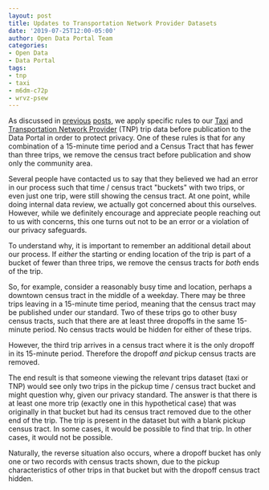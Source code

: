 ```yaml
---
layout: post
title: Updates to Transportation Network Provider Datasets
date: '2019-07-25T12:00-05:00'
author: Open Data Portal Team
categories:
- Open Data
- Data Portal
tags:
- tnp
- taxi
- m6dm-c72p
- wrvz-psew
---
```

As discussed in [previous](https://digital.cityofchicago.org/index.php/chicago-taxi-data-released) [posts](http://dev.cityofchicago.org/open%20data/data%20portal/2019/04/12/tnp-taxi-privacy.html), we apply specific rules to our [Taxi](https://data.cityofchicago.org/d/wrvz-psew) and [Transportation Network Provider](https://data.cityofchicago.org/d/m6dm-c72p) (TNP) trip data before publication to the Data Portal in order to protect privacy. One of these rules is that for any combination of a 15-minute time period and a Census Tract that has fewer than three trips, we remove the census tract before publication and show only the community area.

Several people have contacted us to say that they believed we had an error in our process such that time / census tract "buckets" with two trips, or even just one trip, were still showing the census tract. At one point, while doing internal data review, we actually got concerned about this ourselves. However, while we definitely encourage and appreciate people reaching out to us with concerns, this one turns out not to be an error or a violation of our privacy safeguards.

To understand why, it is important to remember an additional detail about our process. If *either* the starting or ending location of the trip is part of a bucket of fewer than three trips, we remove the census tracts for *both* ends of the trip.

So, for example, consider a reasonably busy time and location, perhaps a downtown census tract in the middle of a weekday. There may be three trips leaving in a 15-minute time period, meaning that the census tract may be published under our standard. Two of these trips go to other busy census tracts, such that there are at least three dropoffs in the same 15-minute period. No census tracts would be hidden for either of these trips.

However, the third trip arrives in a census tract where it is the only dropoff in its 15-minute period. Therefore the dropoff *and* pickup census tracts are removed.

The end result is that someone viewing the relevant trips dataset (taxi or TNP) would see only two trips in the pickup time / census tract bucket and might question why, given our privacy standard. The answer is that there is at least one more trip (exactly one in this hypothetical case) that was originally in that bucket but had its census tract removed due to the other end of the trip. The trip is present in the dataset but with a blank pickup census tract. In some cases, it would be possible to find that trip. In other cases, it would not be possible.

Naturally, the reverse situation also occurs, where a dropoff bucket has only one or two records with census tracts shown, due to the pickup characteristics of other trips in that bucket but with the dropoff census tract hidden.
